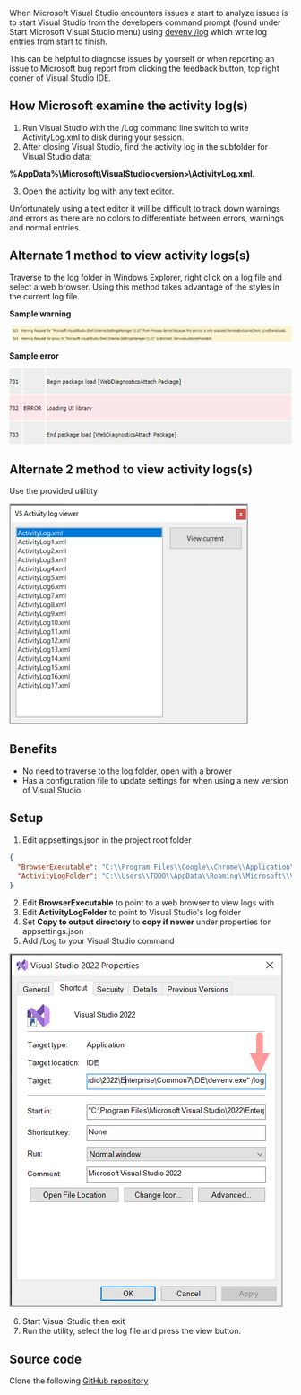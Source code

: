 When Microsoft Visual Studio encounters issues a start to analyze issues is to start Visual Studio from the developers command prompt (found under Start Microsoft Visual Studio menu) using [devenv /log](https://learn.microsoft.com/en-us/visualstudio/ide/reference/log-devenv-exe?view=vs-2022) which write log entries from start to finish.

This can be helpful to diagnose issues by yourself or when reporting an issue to Microsoft bug report from clicking the feedback button, top right corner of Visual Studio IDE.

## How Microsoft examine the activity log(s)

1. Run Visual Studio with the /Log command line switch to write ActivityLog.xml to disk during your session.
1. After closing Visual Studio, find the activity log in the subfolder for Visual Studio data:

**%AppData%\Microsoft\VisualStudio\<version>\ActivityLog.xml.**

3. Open the activity log with any text editor. 

Unfortunately using a text editor it will be difficult to track down warnings and errors as there are no colors to differentiate between errors, warnings and normal entries.

## Alternate 1 method to view activity logs(s)

Traverse to the log folder in Windows Explorer, right click on a log file and select a web browser. Using this method takes advantage of the styles in the current log file.

**Sample warning**

![sample warning](assets/warnng.png)

**Sample error**

![Sample error](assets/error.png)

## Alternate 2 method to view activity logs(s)

Use the provided utiltity

![windows form utiltity](assets/viewer.png)

## Benefits

- No need to traverse to the log folder, open with a brower
- Has a configuration file to update settings for when using a new version of Visual Studio

## Setup

1. Edit appsettings.json in the project root folder

```json
{
  "BrowserExecutable": "C:\\Program Files\\Google\\Chrome\\Application\\chrome.exe",
  "ActivityLogFolder": "C:\\Users\\TODO\\AppData\\Roaming\\Microsoft\\VisualStudio\\17.0_f56beab6"
}
```

2. Edit **BrowserExecutable** to point to a web browser to view logs with
3. Edit **ActivityLogFolder** to point to Visual Studio's log folder
4. Set **Copy to output directory** to **copy if newer** under properties for appsettings.json
5. Add /Log to your Visual Studio command

![command](assets/command.png)

6. Start Visual Studio then exit
7. Run the utility, select the log file and press the view button.

## Source code

Clone the following [GitHub repository](https://github.com/karenpayneoregon/vs-activity-viewer)
